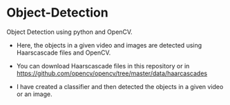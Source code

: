 # Object-Detection

Object Detection using python and OpenCV.

* Here, the objects in a given video and images are detected using Haarscascade files and OpenCV. 

* You can download Haarscascade files in this repository or in https://github.com/opencv/opencv/tree/master/data/haarcascades

* I have created a classifier and then detected the objects in a given video or an image.